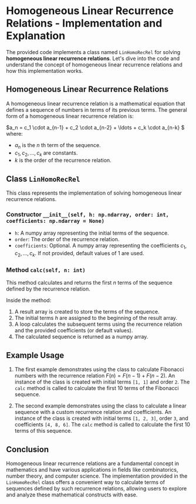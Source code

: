 # Homogeneous Linear Recurrence Relations - Implementation and Explanation

The provided code implements a class named `LinHomoRecRel` for solving **homogeneous linear recurrence relations**. Let's dive into the code and understand the concept of homogeneous linear recurrence relations and how this implementation works.

## Homogeneous Linear Recurrence Relations

A homogeneous linear recurrence relation is a mathematical equation that defines a sequence of numbers in terms of its previous terms. The general form of a homogeneous linear recurrence relation is:

$a_n = c_1 \cdot a_{n-1} + c_2 \cdot a_{n-2} + \ldots + c_k \cdot a_{n-k} $
where:

- $a_n$ is the $n$ th term of the sequence.
- $c_1, c_2, \ldots, c_k$ are constants.
- $k$ is the order of the recurrence relation.

## Class `LinHomoRecRel`

This class represents the implementation of solving homogeneous linear recurrence relations.

### Constructor `__init__(self, h: np.ndarray, order: int, coefficients: np.ndarray = None)`

- `h`: A numpy array representing the initial terms of the sequence.
- `order`: The order of the recurrence relation.
- `coefficients`: Optional. A numpy array representing the coefficients $c_1, c_2, \ldots, c_k$. If not provided, default values of 1 are used.

### Method `calc(self, n: int)`

This method calculates and returns the first $n$ terms of the sequence defined by the recurrence relation.

Inside the method:

1. A result array is created to store the terms of the sequence.
2. The initial terms $h$ are assigned to the beginning of the result array.
3. A loop calculates the subsequent terms using the recurrence relation and the provided coefficients (or default values).
4. The calculated sequence is returned as a numpy array.

## Example Usage

1. The first example demonstrates using the class to calculate Fibonacci numbers with the recurrence relation $F(n) = F(n-1) + F(n-2)$. An instance of the class is created with initial terms `[1, 1]` and order `2`. The `calc` method is called to calculate the first 10 terms of the Fibonacci sequence.

2. The second example demonstrates using the class to calculate a linear sequence with a custom recurrence relation and coefficients. An instance of the class is created with initial terms `[1, 2, 3]`, order `3`, and coefficients `[4, 8, 6]`. The `calc` method is called to calculate the first 10 terms of this sequence.

## Conclusion

Homogeneous linear recurrence relations are a fundamental concept in mathematics and have various applications in fields like combinatorics, number theory, and computer science. The implementation provided in the `LinHomoRecRel` class offers a convenient way to calculate terms of sequences defined by such recurrence relations, allowing users to explore and analyze these mathematical constructs with ease.

